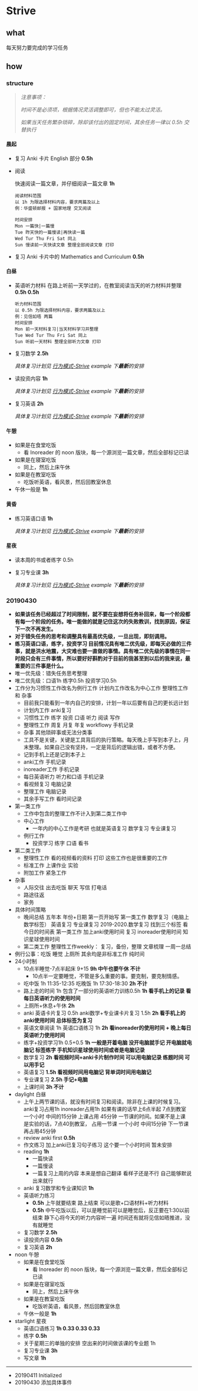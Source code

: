 # Strive

## what

每天努力要完成的学习任务

## how

### structure

> _注意事项：_
>
> _时间不是必须项，根据情况灵活调整即可，但也不能太过灵活。_
>
> _如果当天任务繁杂琐碎，除却该付出的固定时间，其余任务一律以 0.5h 交替执行_

#### 晨起

* 复习 Anki 卡片 English 部分 **0.5h**
* 阅读

  快速阅读一篇文章，并仔细阅读一篇文章 **1h**

  ```text
  阅读材料范围
  以 1h 为限选择材料内容，要求两篇及以上
  例：华盛顿邮报 + 国家地理 交叉阅读 

  时间安排
  Mon 一篇快|一篇慢
  Tue 昨天快的一篇慢读|再快读一篇
  Wed Tur Thu Fri Sat 同上
  Sun 慢读前一天快读文章 整理全部阅读文章 打印
  ```

* 复习 Anki 卡片中的 Mathematics and Curriculum **0.5h**

#### 白昼

* 英语听力材料 在路上听前一天学过的，在教室阅读当天的听力材料并整理 **0.5h 0.5h**

  ```text
  听力材料范围
  以 0.5h 为限选择材料内容，要求两篇及以上
  例：见信如唔 两篇
  时间安排
  Mon 前一天材料复习|当天材料学习并整理
  Tue Wed Tur Thu Fri Sat 同上
  Sun 听前一天材料 整理全部听力文章 打印
  ```

* 复习数学 **2.5h** 

  *具体复习计划见 [行为模式-Strive](https://almanac.xranzhao.cn/hang-wei-mo-shi/20190411-2) example 下**最新**的安排*

* 读投资内容 **1h** 

  *具体复习计划见 [行为模式-Strive](https://almanac.xranzhao.cn/hang-wei-mo-shi/20190411-2) example 下**最新**的安排*

* 复习英语 **2h** 

  *具体复习计划见 [行为模式-Strive](https://almanac.xranzhao.cn/hang-wei-mo-shi/20190411-2) example 下**最新**的安排*

#### 午憩

* 如果是在食堂吃饭
  * 看 Inoreader 的 noon 版块，每一个源浏览一篇文章，然后全部标记已读
* 如果是在寝室吃饭
  * 同上，然后上床午休
* 如果是在教室吃饭
  * 吃饭听英语，看风景，然后回教室休息
* 午休一般是 **1h**

#### 黄昏

* 练习英语口语 **1h** 

  *具体复习计划见 [行为模式-Strive](https://almanac.xranzhao.cn/hang-wei-mo-shi/20190411-2) example 下**最新**的安排*

#### 星夜

* 读本周的书或者练字 0.5h

* 复习专业课 **3h**

  *具体复习计划见 [行为模式-Strive](https://almanac.xranzhao.cn/hang-wei-mo-shi/20190411-2) example 下**最新**的安排*

### 20190430

- **如果该任务已经超过了时间限制，就不要在妄想将任务补回来，每一个阶段都有每一个阶段的任务。唯一能做的就是记住这次的失败教训，找到原因，保证下一次不再发生。**
- **对于错失任务的思考和调整具有最高优先级，一旦出现，即刻调用。**
- **练习英语口语，练字，投资学习 目前情况具有唯二优先级，即每天必做的三件事，就是洪水地震，大灾难也要一直做的事情。具有唯二优先级的事情在同一时段只会有三件事情，所以要好好斟酌对于目前的我甚至到以后的我来说，最重要的三件事是什么。**
- 唯一优先级：错失任务思考整理
- 唯二优先级：口语1h 练字0.5h 投资学习0.5h
- 工作分为习惯性工作改名为例行工作 计划内工作改名为中心工作  整理性工作和 杂事
  - 目前我只能看到一年内自己的安排，计划一年以后要有自己的更长远计划
  - 计划内工作 anki复习 
  - 习惯性工作 练字 投资 口语 听力 阅读 写作
  - 整理性工作 周复 月复 年复 workflowy 手机记录 
  - 杂事 其他琐碎事或无法分类事
  - 工具不是关键，关键是工具背后的执行策略。每天晚上手写到本子上，月末整理。如果自己没有坚持，一定是背后的逻辑出错，或者不方便。
  - 记到手机上还是记到本子上
  - anki工作 手机记录 
  - inoreader工作 手机记录
  - 每日英语听力 听力和口语 手机记录
  - 看视频复习 电脑记录
  - 整理工作 电脑记录
  - 其余手写工作 看时间记录
- 第一类工作 
  - 工作中包含的整理工作不计入到第二类工作中
  - 中心工作
    - 一年内的中心工作是考研 也就是英语复习 数学复习 专业课复习
  - 例行工作
    - 投资学习 练字 口语 看书 
- 第二类工作
  - 整理性工作 看的视频看的资料 打印 这些工作也是很重要的工作 
  - 标准工作 上课作业 实验
  - 附加工作 紧急工作
- 杂事
  - 人际交往 出去吃饭 聊天 写信 打电话
  - 路途往返
  - 家务
- 具体时间策略
  - 晚间总结 五年本 年份+日期 第一页开始写 第一类工作 数学复习（电脑上数学标签） 英语复习 专业课复习 2019-2020.数学复习 找到三个标签 看今日的时间表  第一类工作 加上anki使用时间 复习 inoreader使用时间 知识星球使用时间  
  - 第二类工作 整理性工作weekly： 复习，备份，整理 文章梳理  一周一总结 
- 例行公事：吃饭 睡觉 上厕所 其余均是非标准工作 纯时间
- 24小时制
  - 10点半睡觉-7点半起床 9+15 **9h 中午也要午休 不计**
    - 10点半一定要睡觉，不管是多么重要的事。要克制，要克制情感。
  - 吃中饭 1h 11:35-12:35  吃晚饭 1h 17:30-18:30  **2h 不计**
  - 路上走的时间 1h 包含了一部分的英语听力训练0.5h **1h 看手机上的记录 看每日英语听力的使用时间** 
  - 上厕所+休息+午休  **2h**
  - anki 英语卡片复习 0.5h anki数学+专业课卡片复习 1.5h **2h 看手机上的anki使用时间 总体标签为复习**
  - 英语文章阅读 1h 英语口语练习 1h **2h 看inoreader的使用时间 + 晚上每日英语听力使用时间** 
  - 练字+投资学习1h 0.5+0.5 **1h  一般是开着电脑 没开电脑就手记 开电脑就电脑记 标签练字 手机知识星球使用时间或者是电脑记录**
  - 数学复习 **2h 看视频时间+anki卡片制作时间 可以用电脑记录 练题时间 可以用手记**
  - 英语复习 **1.5h 看视频时间用电脑记 背单词时间用电脑记**
  - 专业课复习 **2.5h 手记+电脑**
  - 上课时间 **3h 不计**
- daylight 白昼
  - 上午上两节课的话，就没有时间复习和阅读。除非在上课的时候复习。anki复习占用1h inoreader占用1h 如果有课的话早上6点半起 7点到教室 一个小时 中间的15分钟 上课占用 45分钟 一节课的时间。如果不是上课 是实验的话，7点40到教室， 占用一节课 一个小时 中间15分钟 下一节课再占用45分钟
  - review anki first **0.5h** 
  - 作文练习 加上anki已复习句子练习 这个要一个小时时间 暂未安排 
  - reading **1h**  
    - 一篇快读
    - 一篇慢读
    - 一篇复习上周的内容 本来是想自己翻译 看样子还是不行 自己能够默说出来就行
  - anki 复习数学和专业课知识 **1h**
  - 英语听力练习
    - **0.5h** 上午就要结束 路上结束 可以是歌+口语材料+听力材料
    - **0.5h** 中午吃饭以后，可以是睡觉前可以是睡觉后，反正要在1:30以前结束 静下心将今天的听力内容听一遍 时间还有就将见信如晤推进，没有就睡觉 
  - 复习数学 **2.5h**  
  - 读投资内容 **0.5h** 
  - 复习英语 **2h** 
- noon 午憩
  - 如果是在食堂吃饭
    - 看 Inoreader 的 noon 版块，每一个源浏览一篇文章，然后全部标记已读
  - 如果是在寝室吃饭
    - 同上，然后上床午休
  - 如果是在教室吃饭
    - 吃饭听英语，看风景，然后回教室休息
  - 午休一般是 **1h**
- starlight 星夜
  - 英语口语练习 **1h 0.33 0.33 0.33**
  - 练字 **0.5h** 
  - 关于星期三的单独的安排 空出来的时间做该课的专业题 1h
  - 复习专业课 **3h**  
  - 写文章 **1h** 



---

* 20190411 Initialized
* 20190430 添加具体事件

